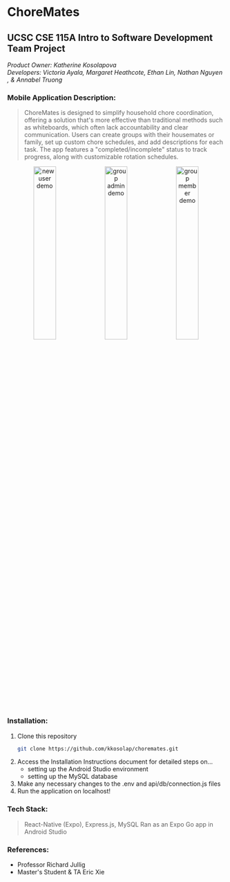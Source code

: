 # ChoreMates

## **UCSC CSE 115A Intro to Software Development Team Project**
*Product Owner: Katherine Kosolapova*  
*Developers: Victoria Ayala, Margaret Heathcote, Ethan Lin, Nathan Nguyen , & Annabel Truong*

### Mobile Application Description:
> ChoreMates is designed to simplify household chore coordination, offering a solution that's more effective than traditional methods such as whiteboards, which often lack accountability and clear communication. Users can create groups with their housemates or family, set up custom chore schedules, and add descriptions for each task. The app features a "completed/incomplete" status to track progress, along with customizable rotation schedules.

<p></p>
<p align="center">
  <img src="https://github.com/kkosolap/choremates/blob/release/demos/newuserdemo.gif" alt="new user demo" width="32%">
  <img src="https://github.com/kkosolap/choremates/blob/release/demos/groupadmindemo.gif" alt="group admin demo" width="32%">
  <img src="https://github.com/kkosolap/choremates/blob/release/demos/groupmemberdemo.gif" alt="group member demo" width="32%">
</p>

### Installation:
1. Clone this repository
   ```bash
   git clone https://github.com/kkosolap/choremates.git
2. Access the Installation Instructions document for detailed steps on...
    - setting up the Android Studio environment
    - setting up the MySQL database
3. Make any necessary changes to the .env and api/db/connection.js files
4. Run the application on localhost!

### Tech Stack:
> React-Native (Expo), Express.js, MySQL
> Ran as an Expo Go app in Android Studio

### References:
- Professor Richard Jullig
- Master's Student & TA Eric Xie
